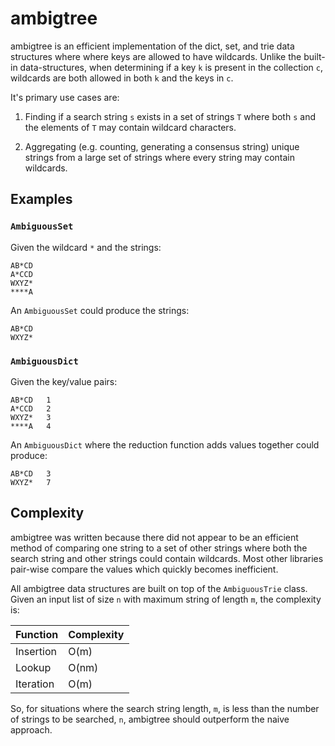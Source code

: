 # ambigtree

ambigtree is an efficient implementation of the dict, set, and trie data structures where where keys are allowed to have wildcards.  Unlike the built-in data-structures, when determining if a key `k` is present in the collection `c`, wildcards are both allowed in both `k` and the keys in `c`.

It's primary use cases are:

1. Finding if a search string `s` exists in a set of strings `T` where both `s` and the elements of `T` may contain wildcard characters.

2. Aggregating (e.g. counting, generating a consensus string) unique strings from a large set of strings where every string may contain wildcards.

## Examples

### `AmbiguousSet`

Given the wildcard `*` and the strings:

```
AB*CD
A*CCD
WXYZ*
****A
```

An `AmbiguousSet` could produce the strings:

```
AB*CD
WXYZ*
```

### `AmbiguousDict`

Given the key/value pairs:

```
AB*CD   1
A*CCD   2
WXYZ*   3
****A   4
```

An `AmbiguousDict` where the reduction function adds values together could produce:

```
AB*CD   3
WXYZ*   7
```

## Complexity

ambigtree was written because there did not appear to be an efficient method of comparing one string to a set of other strings where both the search string and other strings could contain wildcards.  Most other libraries pair-wise compare the values which quickly becomes inefficient.

All ambigtree data structures are built on top of the `AmbiguousTrie` class.  Given an input list of size `n` with maximum string of length `m`, the complexity is:

| Function  | Complexity |
------------|-------------
| Insertion | O(m)       |
| Lookup    | O(nm)      |
| Iteration | O(m)      |

So, for situations where the search string length, `m`, is less than the number of strings to be searched, `n`, ambigtree should outperform the naive approach.
